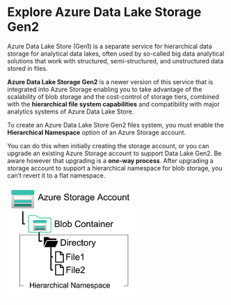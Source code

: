 # Explore Azure Data Lake Storage Gen2

Azure Data Lake Store (Gen1) is a separate service for hierarchical data storage for analytical data lakes, often used by so-called big data analytical solutions that work with structured, semi-structured, and unstructured data stored in files. 

**Azure Data Lake Storage Gen2** is a newer version of this service that is integrated into Azure Storage enabling you to take advantage of the scalability of blob storage and the cost-control of storage tiers, combined with the **hierarchical file system capabilities** and compatibility with major analytics systems of Azure Data Lake Store.

To create an Azure Data Lake Store Gen2 files system, you must enable the **Hierarchical Namespace** option of an Azure Storage account. 

You can do this when initially creating the storage account, or you can upgrade an existing Azure Storage account to support Data Lake Gen2. Be aware however that upgrading is a **one-way process**. After upgrading a storage account to support a hierarchical namespace for blob storage, you can’t revert it to a flat namespace.

![Azure Data Lake Storage Gen2](azure_datalake_storage.png)




